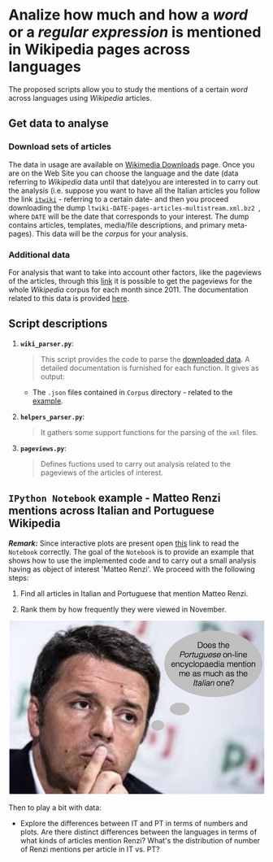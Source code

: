 # Analize how much and how a *word* or a *regular expression* is mentioned in Wikipedia pages across languages

The proposed scripts allow you to study the mentions of a certain *word* across languages using *Wikipedia* articles. 

## Get data to analyse

### Download sets of articles <a name ="data"></a>

The data in usage are available on [Wikimedia Downloads](https://dumps.wikimedia.org/backup-index.html) page. Once you are on the Web Site you can choose the language and the date (data referring to *Wikipedia* data until that date)you are interested in to carry out the analysis (i.e. suppose you want to have all the Italian articles you follow the link [`itwiki`](https://dumps.wikimedia.org/ltwiki/20161201/) - referring to a certain date-  and then you proceed downloading the dump `ltwiki-DATE-pages-articles-multistream.xml.bz2 `, where `DATE` will be the date that corresponds to your interest. The dump contains articles, templates, media/file descriptions, and primary meta-pages). This data will be the *corpus* for your analysis.

### Additional data

For analysis that want to take into account other factors, like the pageviews of the articles, through this [link](https://dumps.wikimedia.org/other/pagecounts-ez/merged/) it is possible to get the pageviews for the whole *Wikipedia* corpus for each month since 2011. The documentation related to this data is provided [here](https://dumps.wikimedia.org/other/pagecounts-raw/).

## Script descriptions

1. __`wiki_parser.py`__: 
	> This script provides the code to parse the [downloaded data](#data). A detailed documentation is furnished for each function. It gives as output:
	- The `.json` files contained in `Corpus` directory - related to the [example](#example). 

2. __`helpers_parser.py`__: 
	> It gathers some support functions for the parsing of the `xml` files.
3. __`pageviews.py`__: 
	> Defines fuctions used to carry out analysis related to the pageviews of the articles of interest.


## `IPython Notebook` example - Matteo Renzi mentions across Italian and Portuguese Wikipedia <a name ="example"></a>

__*Remark:*__ Since interactive plots are present open [this](http://nbviewer.jupyter.org/github/CriMenghini/Wikipedia/blob/master/Mention/Mention_draft.ipynb) link to read the `Notebook` correctly.
The goal of the `Notebook` is to provide an example that shows how to use the implemented code and to carry out a small analysis having as object of interest 'Matteo Renzi'. We proceed with the following steps:

1. Find all articles in Italian and Portuguese that mention Matteo Renzi.

2. Rank them by how frequently they were viewed in November.

![](matteo_renzi.png?raw=true)

Then to play a bit with data:

* Explore the differences between IT and PT in terms of numbers and plots. Are there distinct differences between the languages in terms of what kinds of articles mention Renzi? What's the distribution of number of Renzi mentions per article in IT vs. PT? 